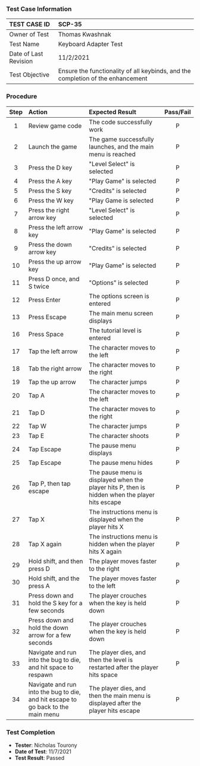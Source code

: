 ### Test Case Information

| TEST CASE ID | SCP-35 |
| :--- | :--- |
| Owner of Test | Thomas Kwashnak |
| Test Name | Keyboard Adapter Test |
| Date of Last Revision | 11/2/2021 | 
| Test Objective | Ensure the functionality of all keybinds, and the completion of the enhancement |

### Procedure

|Step | Action | Expected Result | Pass/Fail     |
|:---:| :---        |    :----  | :---: |
|1| Review game code | The code successfully work|P|
|2|Launch the game| The game successfully launches, and the main menu is reached|P|
|3|Press the D key|"Level Select" is selected|P|
|4|Press the A key|"Play Game" is selected|P|
|5|Press the S key|"Credits" is selected|P|
|6|Press the W key|"Play Game is selected|P|
|7|Press the right arrow key|"Level Select" is selected|P|
|8|Press the left arrow key|"Play Game" is selected|P|
|9|Press the down arrow key|"Credits" is selected|P|
|10|Press the up arrow key|"Play Game" is selected|P|
|11|Press D once, and S twice|"Options" is selected|P|
|12|Press Enter|The options screen is entered|P|
|13|Press Escape|The main menu screen displays|P|
|16|Press Space|The tutorial level is entered|P|
|17|Tap the left arrow|The character moves to the left|P|
|18|Tab the right arrow|The character moves to the right|P|
|19|Tap the up arrow|The character jumps|P|
|20|Tap A|The character moves to the left|P|
|21|Tap D|The character moves to the right|P|
|22|Tap W|The character jumps|P|
|23|Tap E|The character shoots|P|
|24|Tap Escape|The pause menu displays|P|
|25|Tap Escape|The pause menu hides|P|
|26|Tap P, then tap escape|The pause menu is displayed when the player hits P, then is hidden when the player hits escape|P|
|27|Tap X|The instructions menu is displayed when the player hits X|P|
|28|Tap X again|The instructions menu is hidden when the player hits X again|P|
|29|Hold shift, and then press D|The player moves faster to the right|P|
|30|Hold shift, and the press A|The player moves faster to the left|P|
|31|Press down and hold the S key for a few seconds|The player crouches when the key is held down|P|
|32|Press down and hold the down arrow for a few seconds|The player crouches when the key is held down|P|
|33|Navigate and run into the bug to die, and hit space to respawn|The player dies, and then the level is restarted after the player hits space|P|
|34|Navigate and run into the bug to die, and hit escape to go back to the main menu|The player dies, and then the main menu is displayed after the player hits escape|P|

### Test Completion

- **Tester**: Nicholas Tourony
- **Date of Test**: 11/7/2021
- **Test Result**: Passed